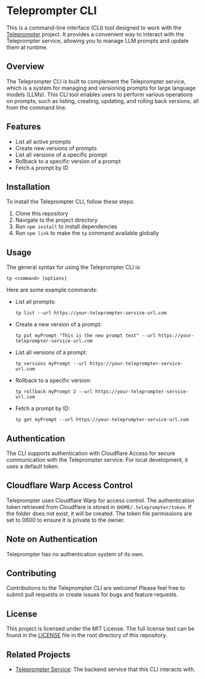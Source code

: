 # Teleprompter CLI

This is a command-line interface (CLI) tool designed to work with the [Teleprompter](https://github.com/britt/teleprompter) project. It provides a convenient way to interact with the Teleprompter service, allowing you to manage LLM prompts and update them at runtime.

## Overview

The Teleprompter CLI is built to complement the Teleprompter service, which is a system for managing and versioning prompts for large language models (LLMs). This CLI tool enables users to perform various operations on prompts, such as listing, creating, updating, and rolling back versions, all from the command line.

## Features

- List all active prompts
- Create new versions of prompts
- List all versions of a specific prompt
- Rollback to a specific version of a prompt
- Fetch a prompt by ID

## Installation

To install the Teleprompter CLI, follow these steps:

1. Clone this repository
2. Navigate to the project directory
3. Run `npm install` to install dependencies
4. Run `npm link` to make the `tp` command available globally

## Usage

The general syntax for using the Teleprompter CLI is:

```
tp <command> [options]
```

Here are some example commands:

- List all prompts:
  ```
  tp list --url https://your-teleprompter-service-url.com
  ```

- Create a new version of a prompt:
  ```
  tp put myPrompt "This is the new prompt text" --url https://your-teleprompter-service-url.com
  ```

- List all versions of a prompt:
  ```
  tp versions myPrompt --url https://your-teleprompter-service-url.com
  ```

- Rollback to a specific version:
  ```
  tp rollback myPrompt 2 --url https://your-teleprompter-service-url.com
  ```

- Fetch a prompt by ID:
  ```
  tp get myPrompt --url https://your-teleprompter-service-url.com
  ```

## Authentication

The CLI supports authentication with Cloudflare Access for secure communication with the Teleprompter service. For local development, it uses a default token.

## Cloudflare Warp Access Control

Teleprompter uses Cloudflare Warp for access control. The authentication token retrieved from Cloudflare is stored in `$HOME/.teleprompter/token`. If the folder does not exist, it will be created. The token file permissions are set to 0600 to ensure it is private to the owner.

## Note on Authentication

Teleprompter has no authentication system of its own.

## Contributing

Contributions to the Teleprompter CLI are welcome! Please feel free to submit pull requests or create issues for bugs and feature requests.

## License

This project is licensed under the MIT License. The full license text can be found in the [LICENSE](LICENSE) file in the root directory of this repository.

## Related Projects

- [Teleprompter Service](https://github.com/britt/teleprompter): The backend service that this CLI interacts with.
